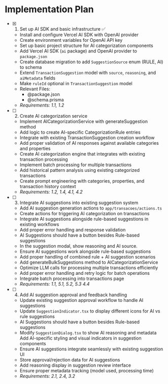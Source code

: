 # Implementation Plan

- [x] 1. Set up AI SDK and basic infrastructure ✅

  - Install and configure Vercel AI SDK with OpenAI provider
  - Create environment variables for OpenAI API key
  - Set up basic project structure for AI categorization components
  - Add Vercel AI SDK (`ai` package) and OpenAI provider to `package.json`
  - Create database migration to add `SuggestionSource` enum (RULE, AI) to schema
  - Extend `TransactionSuggestion` model with `source`, `reasoning`, and `aiMetadata` fields
  - Make `ruleId` optional in `TransactionSuggestion` model
  - Relevant Files:
    - @package.json
    - @schema.prisma
  - _Requirements: 1.1, 1.2_

- [ ] 2. Create AI categorization service

  - Implement AICategorizationService with generateSuggestion method
  - Add logic to create AI-specific CategorizationRule entries
  - Integrate with existing TransactionSuggestion creation workflow
  - Add proper validation of AI responses against available categories and properties
  - Create AI categorization engine that integrates with existing transaction processing
  - Implement batch processing for multiple transactions
  - Add historical pattern analysis using existing categorized transactions
  - Create prompt engineering with categories, properties, and transaction history context
  - _Requirements: 1.2, 1.4, 4.1, 4.2_

- [ ] 3. Integrate AI suggestions into existing suggestion system

  - Add AI suggestion generation actions to `app/transacoes/actions.ts`
  - Create actions for triggering AI categorization on transactions
  - Integrate AI suggestions alongside rule-based suggestions in existing workflows
  - Add proper error handling and response validation
  - AI Suggestions should have a button besides Rule-based suggestions
  - In the suggestion modal, show reasoning and AI source.
  - Ensure AI suggestions work alongside rule-based suggestions
  - Add proper handling of combined rule + AI suggestion scenarios
  - Add generateBulkSuggestions method to AICategorizationService
  - Optimize LLM calls for processing multiple transactions efficiently
  - Add proper error handling and retry logic for batch operations
  - Integrate batch processing into transactions page
  - _Requirements: 1.1, 5.1, 5.2, 5.3 4.4_

- [ ] 4. Add AI suggestion approval and feedback handling

  - Update existing suggestion approval workflow to handle AI suggestions
  - Update `SuggestionIndicator.tsx` to display different icons for AI vs rule suggestions
  - AI Suggestions should have a button besides Rule-based suggestions
  - Modify `SuggestionDialog.tsx` to show AI reasoning and metadata
    Add AI-specific styling and visual indicators in suggestion components
  - Ensure AI suggestions integrate seamlessly with existing suggestion UI
  - Store approval/rejection data for AI suggestions
  - Add reasoning display in suggestion review interface
  - Ensure proper metadata tracking (model used, processing time)
  - _Requirements: 2.1, 2.4, 3.2_
